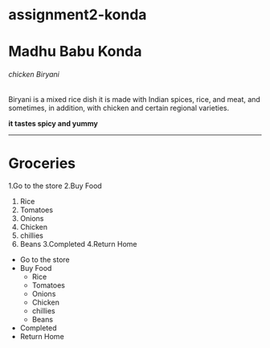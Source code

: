 # assignment2-konda                                             
# Madhu Babu Konda
###### chicken Biryani
Biryani is a mixed rice dish it is made with Indian spices, rice, and meat, and sometimes, in addition, with chicken and certain regional varieties.
 


 **it tastes spicy and yummy**

-------------------------------------------
# Groceries 
1.Go to the store
2.Buy Food
   1. Rice 
   2. Tomatoes
   3. Onions
   4. Chicken
   5. chillies
   6. Beans
3.Completed
4.Return Home

* Go to the store
* Buy Food
    * Rice 
    * Tomatoes
    * Onions
    * Chicken
    * chillies
    * Beans
* Completed
* Return Home


  